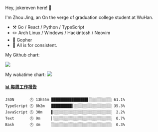 Hey, jokereven here! 👋

I'm Zhou Jing, an On the verge of graduation college student at WuHan.

-   :hammer_and_pick: Go / React / Python / TypeScript
-   :pencil2: Arch Linux / Windows / Hackintosh / Neovim
-   :seedling: Gopher
-   :thought_balloon: All is for consistent.

My Github chart:

![](https://ghchart.rshah.org/JonnieWayy)

My wakatime chart:
![](https://wakatime.com/share/@jokereven/1679dc82-4bf9-4b63-9203-390d608503de.png)

<!-- waka-box start -->
#### <a href="https://gist.github.com/9f8118785e2d128d746db5f61b0e0a2a" target="_blank">📊 每周工作报告</a>
```text
JSON       🕓 13h55m ████████████████▌░░░░░░░░░░ 61.1%
TypeScript 🕓 8h2m   █████████▌░░░░░░░░░░░░░░░░░ 35.3%
JavaScript 🕓 30m    ▌░░░░░░░░░░░░░░░░░░░░░░░░░░  2.2%
Text       🕓 9m     ▏░░░░░░░░░░░░░░░░░░░░░░░░░░  0.7%
Bash       🕓 4m     ░░░░░░░░░░░░░░░░░░░░░░░░░░░  0.3%
```
<!-- Powered by https://github.com/journey-ad/waka-box-go . -->
<!-- waka-box end -->
